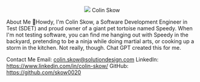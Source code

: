 <p align="center">
  <img src="[image_url](https://encrypted-tbn0.gstatic.com/images?q=tbn:ANd9GcT-dpd6csiVxefXVbRFEfobUECiQW1rEFFo3vTn46Ncjw&s)">
  Colin Skow
</p>

About Me
👋Howdy, I'm Colin Skow, a Software Development Engineer in Test (SDET) and proud owner of a giant pet tortoise named Speedy. When I'm not testing software, you can find me hanging out with Speedy in the backyard, pretending to be a ninja while doing martial arts, or cooking up a storm in the kitchen. Not really, though. Chat GPT created this for me.

Contact Me
Email: colin.skow@solutiondesign.com
LinkedIn: https://www.linkedin.com/in/colin-skow/
GitHub: https://github.com/skow0020
